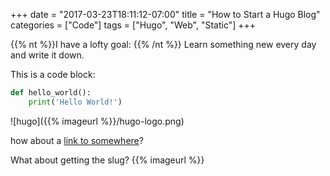+++
date = "2017-03-23T18:11:12-07:00"
title = "How to Start a Hugo Blog"
categories = ["Code"]
tags = ["Hugo", "Web", "Static"]
+++


{{% nt %}}I have a lofty goal: {{% /nt %}} Learn something new every day and
write it down.

This is a code block:

```python
def hello_world():
    print('Hello World!')
```
![hugo]({{% imageurl %}}/hugo-logo.png)

how about a [link to somewhere](http://pedaldrivenprogramming.com)?

What about getting the slug? {{% imageurl %}}
